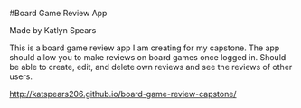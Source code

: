 #Board Game Review App

Made by Katlyn Spears

This is a board game review app I am creating for my capstone.
The app should allow you to make reviews on board games once logged in.
	Should be able to create, edit, and delete own reviews and see the reviews of other users.
	
http://katspears206.github.io/board-game-review-capstone/


